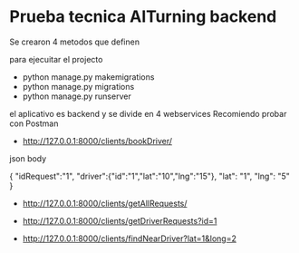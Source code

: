 # Prueba tecnica AITurning backend

Se crearon 4 metodos que definen

para ejecuitar el projecto

* python manage.py makemigrations
* python manage.py migrations
* python manage.py runserver


el aplicativo es backend y se divide en 4 webservices
Recomiendo probar con Postman

* http://127.0.0.1:8000/clients/bookDriver/

json body 

{
"idRequest":"1",
"driver":{"id":"1","lat":"10","lng":"15"},
"lat": "1",
"lng": "5"
}

* http://127.0.0.1:8000/clients/getAllRequests/



* http://127.0.0.1:8000/clients/getDriverRequests?id=1


* http://127.0.0.1:8000/clients/findNearDriver?lat=1&long=2

